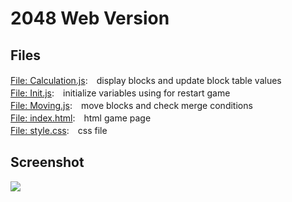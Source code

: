 # 2048 Web Version

## Files
[File: Calculation.js](https://github.com/gmc2777522/2048/blob/master/Dev/Calculation.js):　display blocks and update block table values</br>
[File: Init.js](https://github.com/gmc2777522/2048/blob/master/Dev/Init.js):　initialize variables using for restart game</br>
[File: Moving.js](https://github.com/gmc2777522/2048/blob/master/Dev/Moving.js):　move blocks and check merge conditions</br>
[File: index.html](https://github.com/gmc2777522/2048/blob/master/Dev/index.html):　html game page</br>
[File: style.css](https://github.com/gmc2777522/2048/blob/master/Dev/style.css):　css file</br>

## Screenshot
<img src="https://github.com/gmc2777522/2048/blob/master/main_page.png">
